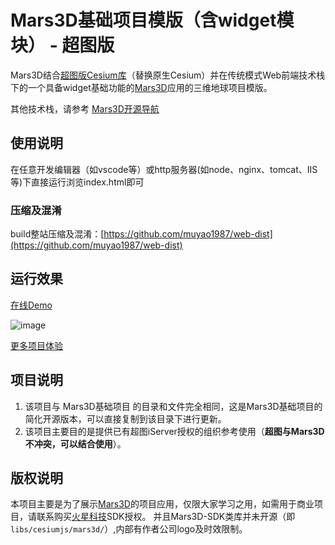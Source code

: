 # Mars3D基础项目模版（含widget模块） - 超图版
   Mars3D结合[超图版Cesium库](http://support.supermap.com.cn:8090/webgl/index.html)（替换原生Cesium）并在传统模式Web前端技术栈下的一个具备widget基础功能的[Mars3D](http://cesium.marsgis.cn)应用的三维地球项目模版。
   
  其他技术栈，请参考 [Mars3D开源导航](https://github.com/marsgis/MarsGIS-for-Cesium)
 
 

## 使用说明
 在任意开发编辑器（如vscode等）或http服务器(如node、nginx、tomcat、IIS等)下直接运行浏览index.html即可



### 压缩及混淆
 build整站压缩及混淆：[https://github.com/muyao1987/web-dist](https://github.com/muyao1987/web-dist)

 
## 运行效果 
 [在线Demo](http://cesium.marsgis.cn/project/supermap/index.html)  

 ![image](http://cesium.marsgis.cn/project/img/supermap.jpg)
 
 [更多项目体验](http://cesium.marsgis.cn/project.html)

 
 

## 项目说明
 1. 该项目与 Mars3D基础项目 的目录和文件完全相同，这是Mars3D基础项目的简化开源版本，可以直接复制到该目录下进行更新。
 2. 该项目主要目的是提供已有超图iServer授权的组织参考使用（**超图与Mars3D不冲突，可以结合使用**）。

 
## 版权说明
  本项目主要是为了展示[Mars3D](http://cesium.marsgis.cn)的项目应用，仅限大家学习之用，如需用于商业项目，请联系购买[火星科技](http://cesium.marsgis.cn)SDK授权。
 并且Mars3D-SDK类库并未开源（即`libs/cesiumjs/mars3d/`）,内部有作者公司logo及时效限制。